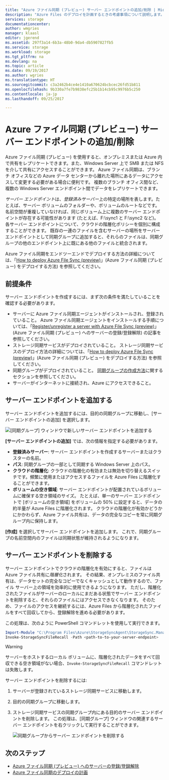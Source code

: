 ```yaml
---
title: "Azure ファイル同期 (プレビュー) サーバー エンドポイントの追加/削除 | Microsoft Docs"
description: "Azure Files のデプロイを計画するときの考慮事項について説明します。"
services: storage
documentationcenter: 
author: wmgries
manager: klaasl
editor: jgerend
ms.assetid: 297f3a14-6b3a-48b0-9da4-db5907827fb5
ms.service: storage
ms.workload: storage
ms.tgt_pltfrm: na
ms.devlang: na
ms.topic: article
ms.date: 09/19/2017
ms.author: wgries
ms.translationtype: HT
ms.sourcegitcommit: c3a2462b4ce4e1410a670624bcbcec26fd51b811
ms.openlocfilehash: 9b330a7fe7b9838efc25b1b14cb95c9976b5c250
ms.contentlocale: ja-jp
ms.lasthandoff: 09/25/2017

---
```


# <a name="addremove-an-azure-file-sync-preview-server-endpoint"></a>Azure ファイル同期 (プレビュー) サーバー エンドポイントの追加/削除
Azure ファイル同期 (プレビュー) を使用すると、オンプレミスまたは Azure 内で共有をレプリケートできます。また、Windows Server 上で SMB または NFS を介して共有にアクセスすることができます。 Azure ファイル同期は、ブランチ オフィスなどの Azure データ センターから離れた場所にあるデータにアクセスして変更する必要がある場合に便利です。 複数のブランチ オフィス間など、複数の Windows Server エンドポイント間でデータをレプリケートできます。

*サーバー エンドポイント*は、*登録済みサーバー*上の特定の場所を表します。たとえば、サーバー ボリュームのフォルダーや、ボリュームのルートなどです。 名前空間が重複していなければ、同じボリューム上に複数のサーバー エンドポイントが存在する可能性があります (たとえば、F:\sync1 と F:\sync2 など)。 各サーバー エンドポイントについて、クラウドの階層化ポリシーを個別に構成することができます。 既存の一連のファイルを含むサーバーの場所をサーバー エンドポイントとして同期グループに追加すると、それらのファイルは、同期グループの他のエンドポイント上に既にある他のファイルと統合されます。

Azure ファイル同期をエンドツーエンドでデプロイする方法の詳細については、「[How to deploy Azure File Sync (preview)](storage-sync-files-deployment-guide.md)」(Azure ファイル同期 (プレビュー) をデプロイする方法) を参照してください。

## <a name="prerequisites"></a>前提条件
サーバー エンドポイントを作成するには、まず次の条件を満たしていることを確認する必要があります。 
- サーバーに Azure ファイル同期エージェントがインストールされ、登録されていること。 Azure ファイル同期エージェントをインストールする手順については、「[Register/unregister a server with Azure File Sync (preview)](storage-sync-files-server-registration.md)」(Azure ファイル同期 (プレビュー) へのサーバーの登録/登録解除) の記事を参照してください。 
- ストレージ同期サービスがデプロイされていること。 ストレージ同期サービスのデプロイ方法の詳細については、「[How to deploy Azure File Sync (preview)](storage-sync-files-deployment-guide.md)」(Azure ファイル同期 (プレビュー) をデプロイする方法) を参照してください。 
- 同期グループがデプロイされていること。 [同期グループの作成方法](storage-sync-files-deployment-guide.md#create-a-sync-group)に関するセクションを参照してください。
- サーバーがインターネットに接続され、Azure にアクセスできること。

## <a name="add-a-server-endpoint"></a>サーバー エンドポイントを追加する
サーバー エンドポイントを追加するには、目的の同期グループに移動し、[サーバー エンドポイントの追加] を選択します。

![[同期グループ] ウィンドウで新しいサーバー エンドポイントを追加する](media/storage-sync-files-server-endpoint/add-server-endpoint-1.png)

**[サーバー エンドポイントの追加]** では、次の情報を指定する必要があります。

- **登録済みサーバー**: サーバー エンドポイントを作成するサーバーまたはクラスターの名前。
- **パス**: 同期グループの一部として同期する Windows Server 上のパス。
- **クラウドの階層化**: クラウドの階層化の有効または無効を切り替えるスイッチです。頻繁に使用またはアクセスするファイルを Azure Files に階層化することができます。
- **ボリュームの空き領域**: サーバー エンドポイントが配置されているボリュームに確保する空き領域のサイズ。 たとえば、単一のサーバー エンドポイントで [ボリュームの空き領域] をボリュームの 50% に設定すると、データの約半量が Azure Files に階層化されます。 クラウドの階層化が有効かどうかにかかわらず、Azure ファイル共有は、データの完全なコピーを常に同期グループ内に保持します。

**[作成]** を選択してサーバー エンドポイントを追加します。 これで、同期グループの名前空間内のファイルは同期状態が維持されるようになります。 

## <a name="remove-a-server-endpoint"></a>サーバー エンドポイントを削除する
サーバー エンドポイントでクラウドの階層化を有効にすると、ファイルは Azure ファイル共有に*階層化*されます。 その結果、オンプレミスのファイル共有は、データセットの完全なコピーでなくキャッシュとして動作するので、ファイル サーバー上の領域を効率的に使用できるようになります。 ただし、階層化されたファイルがサーバーのローカルにまだある状態でサーバー エンドポイントを削除すると、それらのファイルにはアクセスできなくなります。 そのため、ファイルのアクセスを継続するには、Azure Files から階層化されたファイルをすべて回収してから、登録解除を進める必要があります。 

この処理は、次のように PowerShell コマンドレットを使用して実行できます。

```PowerShell
Import-Module "C:\Program Files\Azure\StorageSyncAgent\StorageSync.Management.ServerCmdlets.dll"
Invoke-StorageSyncFileRecall -Path <path-to-to-your-server-endpoint>
```

> [!Warning]  
> サーバーをホストするローカル ボリュームに、階層化されたデータをすべて回収できる空き領域がない場合、`Invoke-StorageSyncFileRecall` コマンドレットは失敗します。  

サーバー エンドポイントを削除するには:

1. サーバーが登録されているストレージ同期サービスに移動します。
2. 目的の同期グループに移動します。
3. ストレージ同期サービスの同期グループ内にある目的のサーバー エンドポイントを削除します。 この処理は、[同期グループ] ウィンドウの関連するサーバー エンドポイントを右クリックして実行することができます。

    ![同期グループからサーバー エンドポイントを削除する](media/storage-sync-files-server-endpoint/remove-server-endpoint-1.png)

## <a name="next-steps"></a>次のステップ
- [Azure ファイル同期 (プレビュー) へのサーバーの登録/登録解除](storage-sync-files-server-registration.md)
- [Azure ファイル同期のデプロイの計画](storage-sync-files-planning.md)
